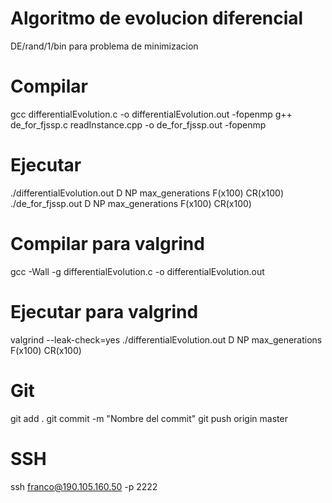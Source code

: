 # Algoritmo de evolucion diferencial
DE/rand/1/bin para problema de minimizacion

# Compilar
gcc differentialEvolution.c -o differentialEvolution.out -fopenmp
g++ de_for_fjssp.c readInstance.cpp -o de_for_fjssp.out -fopenmp

# Ejecutar
./differentialEvolution.out D NP max_generations F(x100) CR(x100)
./de_for_fjssp.out D NP max_generations F(x100) CR(x100)

# Compilar para valgrind
gcc -Wall -g differentialEvolution.c -o differentialEvolution.out

# Ejecutar para valgrind
valgrind --leak-check=yes ./differentialEvolution.out D NP max_generations F(x100) CR(x100)

# Git
git add .
git commit -m "Nombre del commit"
git push origin master

# SSH
ssh franco@190.105.160.50 -p 2222

